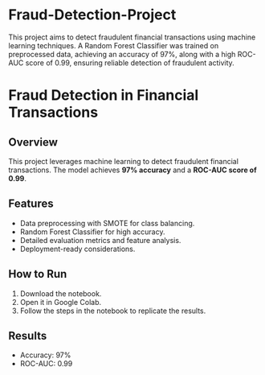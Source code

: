 # Fraud-Detection-Project
This project aims to detect fraudulent financial transactions using machine learning techniques. A Random Forest Classifier was trained on preprocessed data, achieving an accuracy of 97%, along with a high ROC-AUC score of 0.99, ensuring reliable detection of fraudulent activity.
# Fraud Detection in Financial Transactions

## Overview
This project leverages machine learning to detect fraudulent financial transactions. The model achieves **97% accuracy** and a **ROC-AUC score of 0.99**.

## Features
- Data preprocessing with SMOTE for class balancing.
- Random Forest Classifier for high accuracy.
- Detailed evaluation metrics and feature analysis.
- Deployment-ready considerations.

## How to Run
1. Download the notebook.
2. Open it in Google Colab.
3. Follow the steps in the notebook to replicate the results.

## Results
- Accuracy: 97%
- ROC-AUC: 0.99
